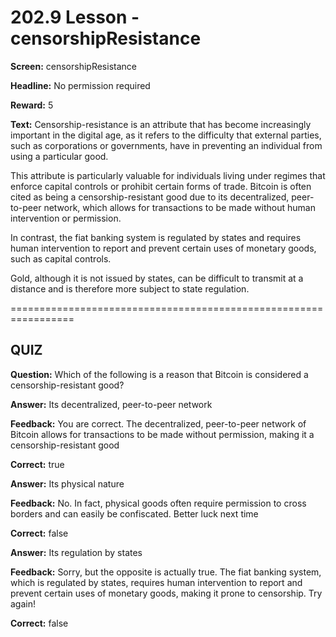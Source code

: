 # 202.9 Lesson - censorshipResistance

**Screen:** censorshipResistance

**Headline:** No permission required

**Reward:** 5

**Text:** Censorship-resistance is an attribute that has become increasingly important in the digital age, as it refers to the difficulty that external parties, such as corporations or governments, have in preventing an individual from using a particular good.

This attribute is particularly valuable for individuals living under regimes that enforce capital controls or prohibit certain forms of trade. Bitcoin is often cited as being a censorship-resistant good due to its decentralized, peer-to-peer network, which allows for transactions to be made without human intervention or permission.

In contrast, the fiat banking system is regulated by states and requires human intervention to report and prevent certain uses of monetary goods, such as capital controls.

Gold, although it is not issued by states, can be difficult to transmit at a distance and is therefore more subject to state regulation.


=================================================================

## QUIZ

**Question:** Which of the following is a reason that Bitcoin is considered a censorship-resistant good?


**Answer:** Its decentralized, peer-to-peer network

**Feedback:** You are correct. The decentralized, peer-to-peer network of Bitcoin allows for transactions to be made without permission, making it a censorship-resistant good

**Correct:** true

**Answer:** Its physical nature

**Feedback:** No. In fact, physical goods often require permission to cross borders and can easily be confiscated. Better luck next time

**Correct:** false

**Answer:** Its regulation by states

**Feedback:** Sorry, but the opposite is actually true. The fiat banking system, which is regulated by states, requires human intervention to report and prevent certain uses of monetary goods, making it prone to censorship. Try again!

**Correct:** false


<figure><img src="../.gitbook/assets/202-09.png" alt=""><figcaption></figcaption></figure>

